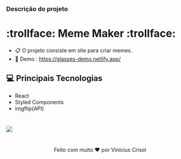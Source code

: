 ### Descrição do projeto

# :trollface: Meme Maker :trollface:

- 📋 O projeto consiste em site para criar memes.  
- 💠 Demo : https://glasses-demo.netlify.app/

## 💻 Principais Tecnologias

- React
- Styled Components
- imgflip(API)

#


![](https://i.ibb.co/bWvNryg/ezgif-com-video-to-gif-3.gif)


#

<p align="center">
  Feito com muito ❤️ por Vinícius Crisol
</p>
